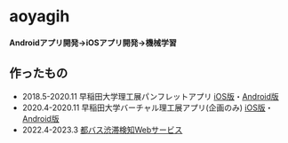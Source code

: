 # aoyagih
#### Androidアプリ開発→iOSアプリ開発→機械学習
## 作ったもの
* 2018.5-2020.11 早稲田大学理工展パンフレットアプリ [iOS版](https://apps.apple.com/jp/app/%E6%97%A9%E7%A8%B2%E7%94%B0%E5%A4%A7%E5%AD%A6%E7%90%86%E5%B7%A5%E5%B1%95%E3%83%91%E3%83%B3%E3%83%95%E3%83%AC%E3%83%83%E3%83%88%E3%82%A2%E3%83%97%E3%83%AA/id1438321497?ign-itscg=30200&ign-itsct=apps_box_link)・[Android版](https://play.google.com/store/apps/details?id=com.rikoten.AndroidApp2018new&pcampaignid=pcampaignidMKT-Other-global-all-co-prtnr-py-PartBadge-Mar2515-1)
* 2020.4-2020.11 早稲田大学バーチャル理工展アプリ(企画のみ) [iOS版](https://apps.apple.com/us/app/%E6%97%A9%E7%A8%B2%E7%94%B0%E5%A4%A7%E5%AD%A6%E3%83%90%E3%83%BC%E3%83%81%E3%83%A3%E3%83%AB%E7%90%86%E5%B7%A5%E5%B1%95%E3%82%A2%E3%83%97%E3%83%AA/id1536308614?ign-itscg=30200&ign-itsct=apps_box_link)・[Android版](https://play.google.com/store/apps/details?id=com.RikotenRenrakukai.VirtualRikoten&pcampaignid=pcampaignidMKT-Other-global-all-co-prtnr-py-PartBadge-Mar2515-1)
* 2022.4-2023.3 [都バス渋滞検知Webサービス](https://www.yama.info.waseda.ac.jp/ja/tobus_trafficinfo)

